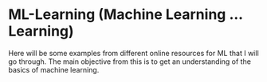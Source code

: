 # ML-Learning (Machine Learning ... Learning)

Here will be some examples from different online resources for ML that I will go through.
The main objective from this is to get an understanding of the basics of machine learning.
